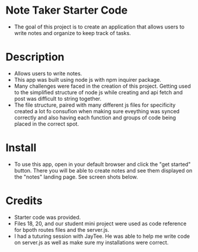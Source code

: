 # Note Taker Starter Code
- The goal of this project is to create an application that allows users to write notes and organize to keep track of tasks.

# Description
- Allows users to write notes.
- This app was built using node js with npm inquirer package.
- Many challenges were faced in the creation of this project. Getting used to the simplified structure of node js while creating and api fetch and post was difficult to string together. 
- The file structure, paired with many different js files for specificity created a lot fo consufion when making sure eveything was synced correctly and also having each function and groups of code being placed in the correct spot.

# Install
- To use this app, open in your default browser and click the "get started" button. There you will be able to create notes and see them displayed on the "notes" landing page. See screen shots below.



# Credits
- Starter code was provided.
- Files 18, 20, and our student mini project were used as code reference for bpoth routes files and the server.js.
- I had a tuturing session with JayTee. He was able to help me write code on server.js as well as make sure my installations were correct.